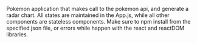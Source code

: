 Pokemon application that makes call to the pokemon api, and generate a radar chart. All states are 
maintained in the App.js, while all other components are stateless components. Make sure to npm
install from the specified json file, or errors while happen with the react and reactDOM libraries.


